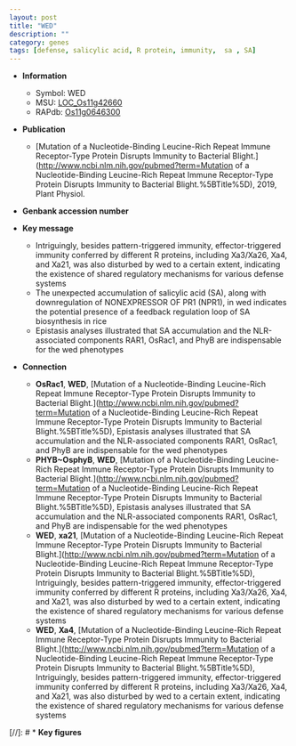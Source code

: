 ```yaml
---
layout: post
title: "WED"
description: ""
category: genes
tags: [defense, salicylic acid, R protein, immunity,  sa , SA]
---
```


* **Information**  
    + Symbol: WED  
    + MSU: [LOC_Os11g42660](http://rice.uga.edu/cgi-bin/ORF_infopage.cgi?orf=LOC_Os11g42660)  
    + RAPdb: [Os11g0646300](http://rapdb.dna.affrc.go.jp/viewer/gbrowse_details/irgsp1?name=Os11g0646300)  

* **Publication**  
    + [Mutation of a Nucleotide-Binding Leucine-Rich Repeat Immune Receptor-Type Protein Disrupts Immunity to Bacterial Blight.](http://www.ncbi.nlm.nih.gov/pubmed?term=Mutation of a Nucleotide-Binding Leucine-Rich Repeat Immune Receptor-Type Protein Disrupts Immunity to Bacterial Blight.%5BTitle%5D), 2019, Plant Physiol.

* **Genbank accession number**  

* **Key message**  
    + Intriguingly, besides pattern-triggered immunity, effector-triggered immunity conferred by different R proteins, including Xa3/Xa26, Xa4, and Xa21, was also disturbed by wed to a certain extent, indicating the existence of shared regulatory mechanisms for various defense systems
    + The unexpected accumulation of salicylic acid (SA), along with downregulation of NONEXPRESSOR OF PR1 (NPR1), in wed indicates the potential presence of a feedback regulation loop of SA biosynthesis in rice
    + Epistasis analyses illustrated that SA accumulation and the NLR-associated components RAR1, OsRac1, and PhyB are indispensable for the wed phenotypes

* **Connection**  
    + __OsRac1__, __WED__, [Mutation of a Nucleotide-Binding Leucine-Rich Repeat Immune Receptor-Type Protein Disrupts Immunity to Bacterial Blight.](http://www.ncbi.nlm.nih.gov/pubmed?term=Mutation of a Nucleotide-Binding Leucine-Rich Repeat Immune Receptor-Type Protein Disrupts Immunity to Bacterial Blight.%5BTitle%5D),  Epistasis analyses illustrated that SA accumulation and the NLR-associated components RAR1, OsRac1, and PhyB are indispensable for the wed phenotypes
    + __PHYB~OsphyB__, __WED__, [Mutation of a Nucleotide-Binding Leucine-Rich Repeat Immune Receptor-Type Protein Disrupts Immunity to Bacterial Blight.](http://www.ncbi.nlm.nih.gov/pubmed?term=Mutation of a Nucleotide-Binding Leucine-Rich Repeat Immune Receptor-Type Protein Disrupts Immunity to Bacterial Blight.%5BTitle%5D),  Epistasis analyses illustrated that SA accumulation and the NLR-associated components RAR1, OsRac1, and PhyB are indispensable for the wed phenotypes
    + __WED__, __xa21__, [Mutation of a Nucleotide-Binding Leucine-Rich Repeat Immune Receptor-Type Protein Disrupts Immunity to Bacterial Blight.](http://www.ncbi.nlm.nih.gov/pubmed?term=Mutation of a Nucleotide-Binding Leucine-Rich Repeat Immune Receptor-Type Protein Disrupts Immunity to Bacterial Blight.%5BTitle%5D),  Intriguingly, besides pattern-triggered immunity, effector-triggered immunity conferred by different R proteins, including Xa3/Xa26, Xa4, and Xa21, was also disturbed by wed to a certain extent, indicating the existence of shared regulatory mechanisms for various defense systems
    + __WED__, __Xa4__, [Mutation of a Nucleotide-Binding Leucine-Rich Repeat Immune Receptor-Type Protein Disrupts Immunity to Bacterial Blight.](http://www.ncbi.nlm.nih.gov/pubmed?term=Mutation of a Nucleotide-Binding Leucine-Rich Repeat Immune Receptor-Type Protein Disrupts Immunity to Bacterial Blight.%5BTitle%5D),  Intriguingly, besides pattern-triggered immunity, effector-triggered immunity conferred by different R proteins, including Xa3/Xa26, Xa4, and Xa21, was also disturbed by wed to a certain extent, indicating the existence of shared regulatory mechanisms for various defense systems

[//]: # * **Key figures**  


